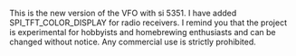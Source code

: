 This is the new version of the VFO with si 5351. I have added SPI_TFT_COLOR_DISPLAY for radio receivers. I remind you that the project is experimental for hobbyists and homebrewing enthusiasts and can be changed without notice. Any commercial use is strictly prohibited.
